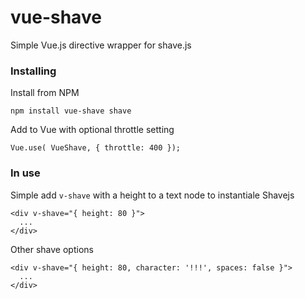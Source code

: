 # vue-shave
Simple Vue.js directive wrapper for shave.js

### Installing

Install from NPM

```
npm install vue-shave shave
```

Add to Vue with optional throttle setting

```
Vue.use( VueShave, { throttle: 400 });
```

### In use

Simple add `v-shave` with a height to a text node to instantiale Shavejs

```
<div v-shave="{ height: 80 }">
  ...
</div>
```

Other shave options

```
<div v-shave="{ height: 80, character: '!!!', spaces: false }">
  ...
</div>
```
